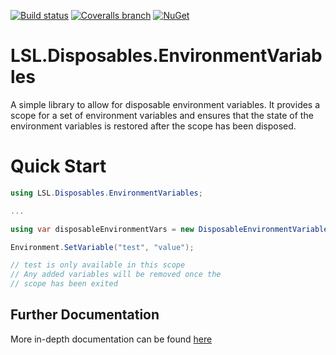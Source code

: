 [![Build status](https://img.shields.io/appveyor/ci/alunacjones/lsl-disposables-environmentvariables.svg)](https://ci.appveyor.com/project/alunacjones/lsl-disposables-environmentvariables)
[![Coveralls branch](https://img.shields.io/coverallsCoverage/github/alunacjones/LSL.Disposables.EnvironmentVariables)](https://coveralls.io/github/alunacjones/LSL.Disposables.EnvironmentVariables)
[![NuGet](https://img.shields.io/nuget/v/LSL.Disposables.EnvironmentVariables.svg)](https://www.nuget.org/packages/LSL.Disposables.EnvironmentVariables/)

# LSL.Disposables.EnvironmentVariables

A simple library to allow for disposable environment variables. It provides a scope for a set of environment variables and ensures that the state of the environment variables is restored after the scope has been disposed.

# Quick Start

```csharp
using LSL.Disposables.EnvironmentVariables;

...

using var disposableEnvironmentVars = new DisposableEnvironmentVariables();

Environment.SetVariable("test", "value");

// test is only available in this scope
// Any added variables will be removed once the
// scope has been exited
```
<!-- HIDE -->
## Further Documentation

More in-depth documentation can be found [here](https://alunacjones.github.io/LSL.Disposables.EnvironmentVariables/)
<!-- END:HIDE -->